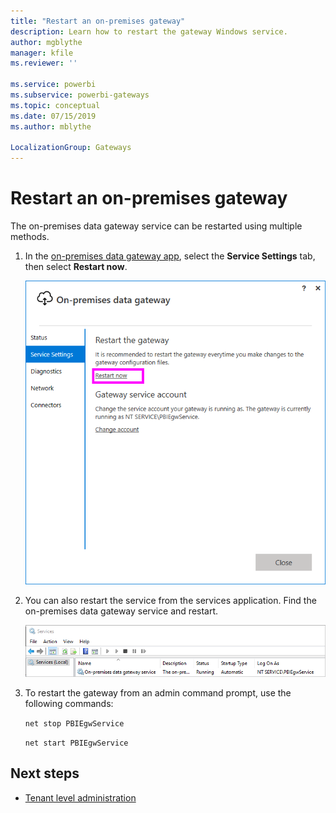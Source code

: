 ```yaml
---
title: "Restart an on-premises gateway"
description: Learn how to restart the gateway Windows service.
author: mgblythe
manager: kfile
ms.reviewer: ''

ms.service: powerbi
ms.subservice: powerbi-gateways
ms.topic: conceptual
ms.date: 07/15/2019
ms.author: mblythe

LocalizationGroup: Gateways
---
```


# Restart an on-premises gateway

The on-premises data gateway service can be restarted using multiple methods.

1. In the [on-premises data gateway app](service-gateway-app.md), select the **Service Settings** tab, then select **Restart now**.

    ![Select Restart now](media/service-gateway-restart/restart-gateway.png)

2. You can also restart the service from the services application. Find the on-premises data gateway service and restart.

    ![Select Restart now](media/service-gateway-restart/service-restart.png)

3. To restart the gateway from an admin command prompt, use the following commands:

    `net stop PBIEgwService`

    `net start PBIEgwService`

## Next steps

* [Tenant level administration](service-gateway-tenant-level-admin.md)
